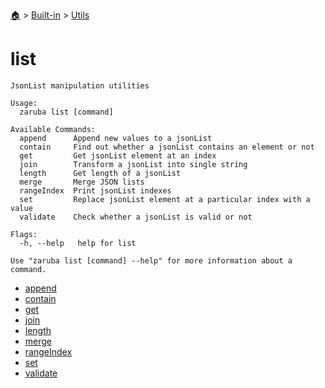 <!--startTocHeader-->
[🏠](../../../README.md) > [Built-in](../../README.md) > [Utils](../README.md)
# list
<!--endTocHeader-->

```
JsonList manipulation utilities

Usage:
  zaruba list [command]

Available Commands:
  append      Append new values to a jsonList
  contain     Find out whether a jsonList contains an element or not
  get         Get jsonList element at an index
  join        Transform a jsonList into single string
  length      Get length of a jsonList
  merge       Merge JSON lists
  rangeIndex  Print jsonList indexes
  set         Replace jsonList element at a particular index with a value
  validate    Check whether a jsonList is valid or not

Flags:
  -h, --help   help for list

Use "zaruba list [command] --help" for more information about a command.

```

<!--startTocSubtopic-->
- [append](append.md)
- [contain](contain.md)
- [get](get.md)
- [join](join.md)
- [length](length.md)
- [merge](merge.md)
- [rangeIndex](range-index.md)
- [set](set.md)
- [validate](validate.md)
<!--endTocSubtopic-->